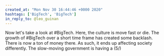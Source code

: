 ```yaml
---
created_at: "Mon Nov 30 16:44:46 +0000 2020"
hashtags: ['BigTech', 'BigTech']
in_reply_to: @leo_guinan
---
```


Now let's take a look at #BigTech. Here, the culture is move fast or die. The growth of #BigTech over a short time frame has created some backlash. There is now a ton of money there. As such, it ends up affecting society differently. The slow-moving government is having a (5/)